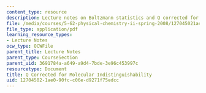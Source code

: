 ```yaml
---
content_type: resource
description: Lecture notes on Boltzmann statistics and Q corrected for molecular indistinguishability.
file: /media/courses/5-62-physical-chemistry-ii-spring-2008/127045021ae090fcc06ed9271f75edcc_06_562ln08.pdf
file_type: application/pdf
learning_resource_types:
- Lecture Notes
ocw_type: OCWFile
parent_title: Lecture Notes
parent_type: CourseSection
parent_uid: 3691784a-a649-a9d4-7bde-3e96c453997c
resourcetype: Document
title: Q Corrected for Molecular Indistinguishability
uid: 12704502-1ae0-90fc-c06e-d9271f75edcc
---
```

